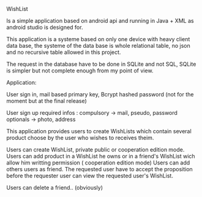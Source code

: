 WishList

Is a simple application based on android api and running in Java + XML as android studio is designed for.

This application is a systeme based on only one device with heavy client data base, the systeme of the data base is whole relational table, no json and no recursive table allowed in this project.

The request in the database have to be done in SQLite and not SQL, SQLite is simpler but not complete enough from my point of view.

Application:

User sign in, mail based primary key, Bcrypt hashed password (not for the moment but at the final release)

User sign up required infos : compulsory -> mail, pseudo, password
                              optionals -> photo, address
                              
This application provides users to create WishLists which contain several product choose by the user who wishes to receives theim.

Users can create WishList, private public or cooperation edition mode.
Users can add product in a WishList he owns or in a friend's WishList wich allow him writting permission ( cooperation edition mode)
Users can add others users as friend. The requested user have to accept the proposition before the requester user can view the requested user's WishList.

Users can delete a friend.. (obviously)
